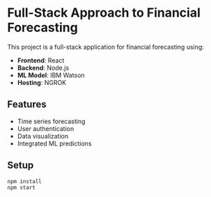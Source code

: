 # Full-Stack Approach to Financial Forecasting

This project is a full-stack application for financial forecasting using:

- **Frontend**: React
- **Backend**: Node.js
- **ML Model**: IBM Watson
- **Hosting**: NGROK

## Features

- Time series forecasting
- User authentication
- Data visualization
- Integrated ML predictions

## Setup

```bash
npm install
npm start
